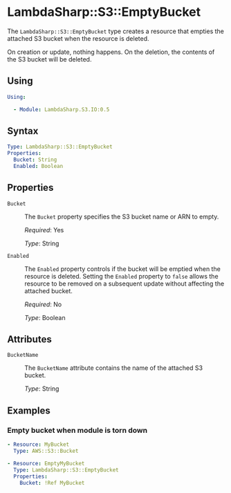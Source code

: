 # LambdaSharp::S3::EmptyBucket

The `LambdaSharp::S3::EmptyBucket` type creates a resource that empties the attached S3 bucket when the resource is deleted.

On creation or update, nothing happens. On the deletion, the contents of the S3 bucket will be deleted.

## Using

```yaml
Using:

  - Module: LambdaSharp.S3.IO:0.5
```

## Syntax

```yaml
Type: LambdaSharp::S3::EmptyBucket
Properties:
  Bucket: String
  Enabled: Boolean
```

## Properties

<dl>

<dt><code>Bucket</code></dt>
<dd>

The <code>Bucket</code> property specifies the S3 bucket name or ARN to empty.

<i>Required</i>: Yes

<i>Type</i>: String
</dd>

<dt><code>Enabled</code></dt>
<dd>

The <code>Enabled</code> property controls if the bucket will be emptied when the resource is deleted. Setting the <code>Enabled</code> property to <code>false</code> allows the resource to be removed on a subsequent update without affecting the attached bucket.

<i>Required</i>: No

<i>Type</i>: Boolean
</dd>

</dl>

## Attributes

<dl>

<dt><code>BucketName</code></dt>
<dd>

The <code>BucketName</code> attribute contains the name of the attached S3 bucket.

<i>Type</i>: String
</dd>

</dl>

## Examples

### Empty bucket when module is torn down

```yaml
- Resource: MyBucket
  Type: AWS::S3::Bucket

- Resource: EmptyMyBucket
  Type: LambdaSharp::S3::EmptyBucket
  Properties:
    Bucket: !Ref MyBucket
```
